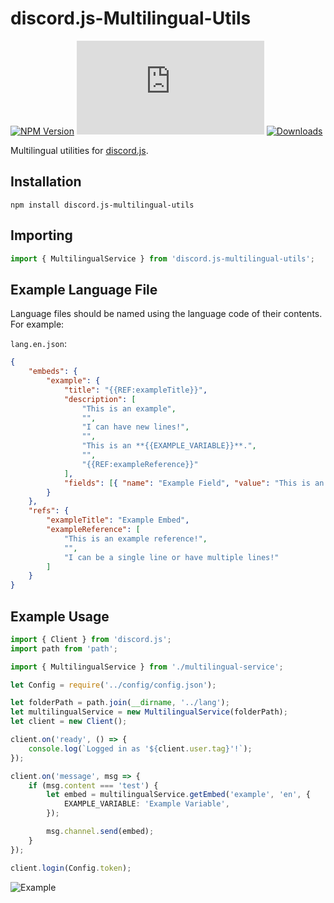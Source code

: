 # discord.js-Multilingual-Utils

[![NPM Version](https://img.shields.io/npm/v/discord.js-multilingual-utils.svg?maxAge=3600)](https://www.npmjs.com/package/discord.js-multilingual-utils)
[![discord.js Version](https://img.shields.io/npm/dependency-version/discord.js-multilingual-utils/discord.js)](https://discord.js.org/)
[![Downloads](https://img.shields.io/npm/dt/discord.js-multilingual-utils.svg?maxAge=3600)](https://www.npmjs.com/package/discord.js-multilingual-utils)

Multilingual utilities for [discord.js](https://github.com/discordjs/discord.js/).

## Installation

`npm install discord.js-multilingual-utils`

## Importing

```typescript
import { MultilingualService } from 'discord.js-multilingual-utils';
```

## Example Language File

Language files should be named using the language code of their contents. For example:

`lang.en.json`:

```json
{
    "embeds": {
        "example": {
            "title": "{{REF:exampleTitle}}",
            "description": [
                "This is an example",
                "",
                "I can have new lines!",
                "",
                "This is an **{{EXAMPLE_VARIABLE}}**.",
                "",
                "{{REF:exampleReference}}"
            ],
            "fields": [{ "name": "Example Field", "value": "This is an example field!" }]
        }
    },
    "refs": {
        "exampleTitle": "Example Embed",
        "exampleReference": [
            "This is an example reference!",
            "",
            "I can be a single line or have multiple lines!"
        ]
    }
}
```

## Example Usage

```typescript
import { Client } from 'discord.js';
import path from 'path';

import { MultilingualService } from './multilingual-service';

let Config = require('../config/config.json');

let folderPath = path.join(__dirname, '../lang');
let multilingualService = new MultilingualService(folderPath);
let client = new Client();

client.on('ready', () => {
    console.log(`Logged in as '${client.user.tag}'!`);
});

client.on('message', msg => {
    if (msg.content === 'test') {
        let embed = multilingualService.getEmbed('example', 'en', {
            EXAMPLE_VARIABLE: 'Example Variable',
        });

        msg.channel.send(embed);
    }
});

client.login(Config.token);
```

![Example](https://i.imgur.com/ZnjVEhi.png)
